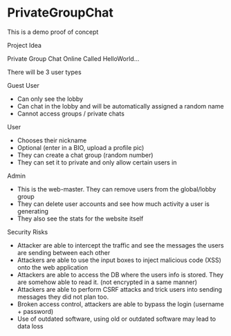 # PrivateGroupChat
 This is a demo proof of concept 
 
Project Idea

Private Group Chat Online
Called HelloWorld…

There will be 3 user types 

Guest User 
-	Can only see the lobby
-	Can chat in the lobby and will be automatically assigned a random name 
-	Cannot access groups / private chats 

User
-	Chooses their nickname 
-	Optional (enter in a BIO, upload a profile pic)
-	They can create a chat group (random number)
-	They can set it to private and only allow certain users in

Admin 
-	This is the web-master. They can remove users from the global/lobby group
-	They can delete user accounts and see how much activity a user is generating
-	They also see the stats for the website itself


Security Risks
-	Attacker are able to intercept the traffic and see the messages the users are sending between each other 
-	Attackers are able to use the input boxes to inject malicious code (XSS) onto the web application 
-	Attackers are able to access the DB where the users info is stored. They are somehow able to read it. (not encrypted in a same manner)
-	Attackers are able to perform CSRF attacks and trick users into sending messages they did not plan too. 
-	Broken access control, attackers are able to bypass the login (username + password)
-	Use of outdated software, using old or outdated software may lead to data loss

